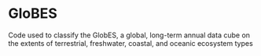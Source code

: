 # GloBES
Code used to classify the GlobES, a global, long-term annual data cube on the extents of terrestrial, freshwater, coastal, and oceanic ecosystem types
